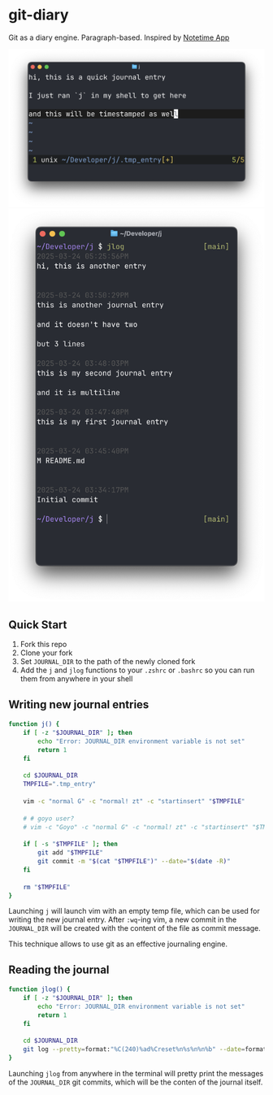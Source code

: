 # git-diary

Git as a diary engine. Paragraph-based.
Inspired by [Notetime App](https://notetimeapp.com)

![j screenshot](./j-screenshot.png)
![jlog screenshot](./jlog-screenshot.png)

## Quick Start

1. Fork this repo
2. Clone your fork
3. Set `JOURNAL_DIR` to the path of the newly cloned fork
4. Add the `j` and `jlog` functions to your `.zshrc` or `.bashrc` so you can run them from anywhere in your shell

## Writing new journal entries

```bash
function j() {
    if [ -z "$JOURNAL_DIR" ]; then
        echo "Error: JOURNAL_DIR environment variable is not set"
        return 1
    fi

    cd $JOURNAL_DIR
    TMPFILE=".tmp_entry"

    vim -c "normal G" -c "normal! zt" -c "startinsert" "$TMPFILE"

    # # goyo user?
    # vim -c "Goyo" -c "normal G" -c "normal! zt" -c "startinsert" "$TMPFILE"

    if [ -s "$TMPFILE" ]; then
        git add "$TMPFILE"
        git commit -m "$(cat "$TMPFILE")" --date="$(date -R)"
    fi

    rm "$TMPFILE"
}
```

Launching `j` will launch vim with an empty temp file, which can be used for writing
the new journal entry. After `:wq`-ing vim, a new commit in the `JOURNAL_DIR` will
be created with the content of the file as commit message.

This technique allows to use git as an effective journaling engine.

## Reading the journal

```bash
function jlog() {
    if [ -z "$JOURNAL_DIR" ]; then
        echo "Error: JOURNAL_DIR environment variable is not set"
        return 1
    fi

    cd $JOURNAL_DIR
    git log --pretty=format:"%C(240)%ad%Creset%n%s%n%n%b" --date=format:"%Y-%m-%d %I:%M:%S%p"
}
```

Launching `jlog` from anywhere in the terminal will pretty print the messages of the `JOURNAL_DIR`
git commits, which will be the conten of the journal itself.
